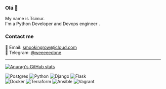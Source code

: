 ### Olá 👋
My name is Tsimur.
<br>I'm a Python Developer and Devops engineer .
<br>
### Contact me
📧 Email: [smookingrow@icloud.com](mailto:smookingrow@icloud.com)
<br>📑 Telegram: [@weeeeedone](https://t.me/weeeeedone)
___
[![Anurag's GitHub stats](https://github-readme-stats.vercel.app/api?username=LilDrugHill&show_icons=true&theme=dark
)](https://github.com/anuraghazra/github-readme-stats)

![Postgres](https://img.shields.io/badge/PostgreSQL-316192?style=for-the-badge&logo=postgresql&logoColor=white) ![Python](https://img.shields.io/badge/PYTHON-3776AB?style=for-the-badge&logo=python&logoColor=yellow) ![Django](https://img.shields.io/badge/DJANGO-092E20?style=for-the-badge&logo=django&logoColor=white) ![Flask](https://img.shields.io/badge/FLASK-000000?style=for-the-badge&logo=flask&logoColor=white)  
![Docker](https://img.shields.io/badge/docker-%230db7ed.svg?style=for-the-badge&logo=docker&logoColor=white) ![Terraform](https://img.shields.io/badge/terraform-%235835CC.svg?style=for-the-badge&logo=terraform&logoColor=white) ![Ansible](https://img.shields.io/badge/ansible-%231A1918.svg?style=for-the-badge&logo=ansible&logoColor=white) ![Vagrant](https://img.shields.io/badge/vagrant-%231563FF.svg?style=for-the-badge&logo=vagrant&logoColor=white)
